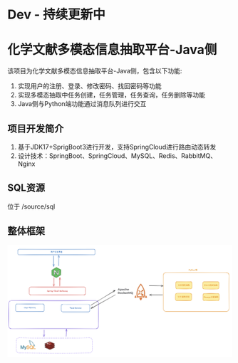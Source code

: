 # Dev - 持续更新中
# 化学文献多模态信息抽取平台-Java侧
该项目为化学文献多模态信息抽取平台-Java侧，包含以下功能:  
1. 实现用户的注册、登录、修改密码、找回密码等功能
2. 实现多模态抽取中任务创建，任务管理，任务查询，任务删除等功能
3. Java侧与Python端功能通过消息队列进行交互

## 项目开发简介
1. 基于JDK17+SprigBoot3进行开发，支持SpringCloud进行路由动态转发  
2. 设计技术：SpringBoot、SpringCloud、MySQL、Redis、RabbitMQ、Nginx

## SQL资源
位于 /source/sql

## 整体框架
<img src="./source/image/arc.png">
